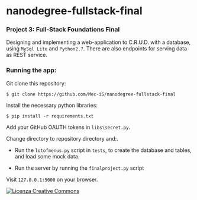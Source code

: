 # nanodegree-fullstack-final
### Project 3: Full-Stack Foundations Final
Designing and implementing a web-application to C.R.U.D. with a database, using `MySql Lite` and `Python2.7`.
There are also endpoints for serving data as REST service.


### Running the app:

Git clone this repository:
```
$ git clone https://github.com/Mec-iS/nanodegree-fullstack-final
```

Install the necessary python libraries:
```
$ pip install -r requirements.txt
```

Add your GitHub OAUTH tokens in `libs\secret.py`.

Change directory to repository directory and:.

* Run the `lotofmenus.py` script in `tests`, to create the database and tables, and load some mock data.

* Run the server by running the `finalproject.py` script

Visit `127.0.0.1:5000` on your browser.



<a rel="license" href="http://creativecommons.org/licenses/by-sa/4.0/"><img alt="Licenza Creative Commons" style="border-width:0" src="https://i.creativecommons.org/l/by-sa/4.0/88x31.png" /></a>